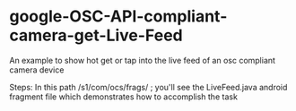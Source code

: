 # google-OSC-API-compliant-camera-get-Live-Feed
An example to show hot get or tap into the live feed of an osc compliant camera device

Steps:
In this path /s1/com/ocs/frags/ ; you'll see the LiveFeed.java android fragment file which demonstrates how to accomplish the task
